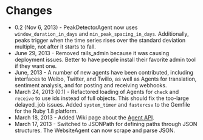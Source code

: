 # Changes

* 0.2 (Nov 6, 2013)    - PeakDetectorAgent now uses `window_duration_in_days` and `min_peak_spacing_in_days`.  Additionally, peaks trigger when the time series rises over the standard deviation multiple, not after it starts to fall.
* June 29, 2013        - Removed rails\_admin because it was causing deployment issues. Better to have people install their favorite admin tool if they want one.
* June, 2013           - A number of new agents have been contributed, including interfaces to Weibo, Twitter, and Twilio, as well as Agents for translation, sentiment analysis, and for posting and receiving webhooks.
* March 24, 2013 (0.1) - Refactored loading of Agents for `check` and `receive` to use ids instead of full objects.  This should fix the too-large delayed_job issues.  Added `system_timer` and `fastercsv` to the Gemfile for the Ruby 1.8 platform.
* March 18, 2013       - Added Wiki page about the [Agent API](https://github.com/cantino/huginn/wiki/Creating-a-new-agent).
* March 17, 2013       - Switched to JSONPath for defining paths through JSON structures.  The WebsiteAgent can now scrape and parse JSON.
